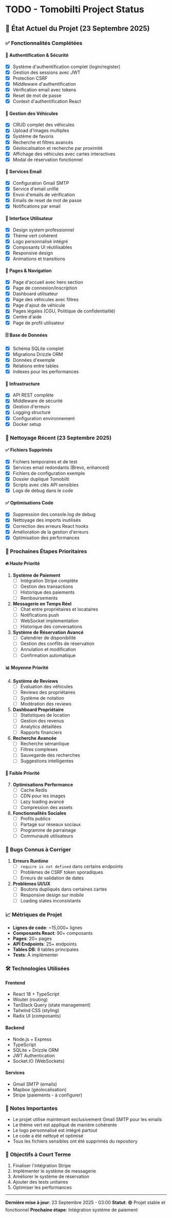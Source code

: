 # TODO - Tomobilti Project Status

## 🎯 État Actuel du Projet (23 Septembre 2025)

### ✅ Fonctionnalités Complétées

#### 🔐 Authentification & Sécurité
- [x] Système d'authentification complet (login/register)
- [x] Gestion des sessions avec JWT
- [x] Protection CSRF
- [x] Middleware d'authentification
- [x] Vérification email avec tokens
- [x] Reset de mot de passe
- [x] Context d'authentification React

#### 🚗 Gestion des Véhicules
- [x] CRUD complet des véhicules
- [x] Upload d'images multiples
- [x] Système de favoris
- [x] Recherche et filtres avancés
- [x] Géolocalisation et recherche par proximité
- [x] Affichage des véhicules avec cartes interactives
- [x] Modal de réservation fonctionnel

#### 📧 Services Email
- [x] Configuration Gmail SMTP
- [x] Service d'email unifié
- [x] Envoi d'emails de vérification
- [x] Emails de reset de mot de passe
- [x] Notifications par email

#### 🎨 Interface Utilisateur
- [x] Design system professionnel
- [x] Thème vert cohérent
- [x] Logo personnalisé intégré
- [x] Composants UI réutilisables
- [x] Responsive design
- [x] Animations et transitions

#### 📱 Pages & Navigation
- [x] Page d'accueil avec hero section
- [x] Page de connexion/inscription
- [x] Dashboard utilisateur
- [x] Page des véhicules avec filtres
- [x] Page d'ajout de véhicule
- [x] Pages légales (CGU, Politique de confidentialité)
- [x] Centre d'aide
- [x] Page de profil utilisateur

#### 🗄️ Base de Données
- [x] Schéma SQLite complet
- [x] Migrations Drizzle ORM
- [x] Données d'exemple
- [x] Relations entre tables
- [x] Indexes pour les performances

#### 🔧 Infrastructure
- [x] API REST complète
- [x] Middleware de sécurité
- [x] Gestion d'erreurs
- [x] Logging structuré
- [x] Configuration environnement
- [x] Docker setup

### 🧹 Nettoyage Récent (23 Septembre 2025)

#### ✅ Fichiers Supprimés
- [x] Fichiers temporaires et de test
- [x] Services email redondants (Brevo, enhanced)
- [x] Fichiers de configuration exemple
- [x] Dossier dupliqué Tomobilti
- [x] Scripts avec clés API sensibles
- [x] Logs de debug dans le code

#### ✅ Optimisations Code
- [x] Suppression des console.log de debug
- [x] Nettoyage des imports inutilisés
- [x] Correction des erreurs React hooks
- [x] Amélioration de la gestion d'erreurs
- [x] Optimisation des performances

### 🚀 Prochaines Étapes Prioritaires

#### 🔥 Haute Priorité
1. **Système de Paiement**
   - [ ] Intégration Stripe complète
   - [ ] Gestion des transactions
   - [ ] Historique des paiements
   - [ ] Remboursements

2. **Messagerie en Temps Réel**
   - [ ] Chat entre propriétaires et locataires
   - [ ] Notifications push
   - [ ] WebSocket implementation
   - [ ] Historique des conversations

3. **Système de Réservation Avancé**
   - [ ] Calendrier de disponibilité
   - [ ] Gestion des conflits de réservation
   - [ ] Annulation et modification
   - [ ] Confirmation automatique

#### 📊 Moyenne Priorité
4. **Système de Reviews**
   - [ ] Évaluation des véhicules
   - [ ] Reviews des propriétaires
   - [ ] Système de notation
   - [ ] Modération des reviews

5. **Dashboard Propriétaire**
   - [ ] Statistiques de location
   - [ ] Gestion des revenus
   - [ ] Analytics détaillées
   - [ ] Rapports financiers

6. **Recherche Avancée**
   - [ ] Recherche sémantique
   - [ ] Filtres complexes
   - [ ] Sauvegarde des recherches
   - [ ] Suggestions intelligentes

#### 🔧 Faible Priorité
7. **Optimisations Performance**
   - [ ] Cache Redis
   - [ ] CDN pour les images
   - [ ] Lazy loading avancé
   - [ ] Compression des assets

8. **Fonctionnalités Sociales**
   - [ ] Profils publics
   - [ ] Partage sur réseaux sociaux
   - [ ] Programme de parrainage
   - [ ] Communauté utilisateurs

### 🐛 Bugs Connus à Corriger

1. **Erreurs Runtime**
   - [ ] `require is not defined` dans certains endpoints
   - [ ] Problèmes de CSRF token sporadiques
   - [ ] Erreurs de validation de dates

2. **Problèmes UI/UX**
   - [ ] Boutons dupliqués dans certaines cartes
   - [ ] Responsive design sur mobile
   - [ ] Loading states inconsistants

### 📈 Métriques de Projet

- **Lignes de code**: ~15,000+ lignes
- **Composants React**: 90+ composants
- **Pages**: 20+ pages
- **API Endpoints**: 25+ endpoints
- **Tables DB**: 8 tables principales
- **Tests**: À implémenter

### 🛠️ Technologies Utilisées

#### Frontend
- React 18 + TypeScript
- Wouter (routing)
- TanStack Query (state management)
- Tailwind CSS (styling)
- Radix UI (composants)

#### Backend
- Node.js + Express
- TypeScript
- SQLite + Drizzle ORM
- JWT Authentication
- Socket.IO (WebSockets)

#### Services
- Gmail SMTP (emails)
- Mapbox (géolocalisation)
- Stripe (paiements - à configurer)

### 📝 Notes Importantes

- Le projet utilise maintenant exclusivement Gmail SMTP pour les emails
- Le thème vert est appliqué de manière cohérente
- Le logo personnalisé est intégré partout
- Le code a été nettoyé et optimisé
- Tous les fichiers sensibles ont été supprimés du repository

### 🎯 Objectifs à Court Terme

1. Finaliser l'intégration Stripe
2. Implémenter le système de messagerie
3. Améliorer le système de réservation
4. Ajouter des tests unitaires
5. Optimiser les performances

---

**Dernière mise à jour**: 23 Septembre 2025 - 03:00
**Statut**: 🟢 Projet stable et fonctionnel
**Prochaine étape**: Intégration système de paiement
